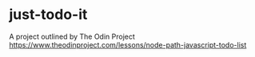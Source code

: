 # just-todo-it
A project outlined by The Odin Project https://www.theodinproject.com/lessons/node-path-javascript-todo-list
